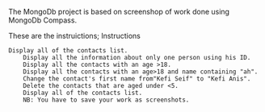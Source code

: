 The MongoDb project is based on screenshop of work done using MongoDb Compass.

These are the instruictions;
Instructions

    Display all of the contacts list.
        Display all the information about only one person using his ID.
        Display all the contacts with an age >18.
        Display all the contacts with an age>18 and name containing "ah".
        Change the contact's first name from"Kefi Seif" to "Kefi Anis".
        Delete the contacts that are aged under <5.
        Display all of the contacts list.
        NB: You have to save your work as screenshots.
